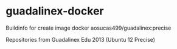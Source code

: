 # guadalinex-docker

Buildinfo for create image docker aosucas499/guadalinex:precise

Repositories from Guadalinex Edu 2013 (Ubuntu 12 Precise)
